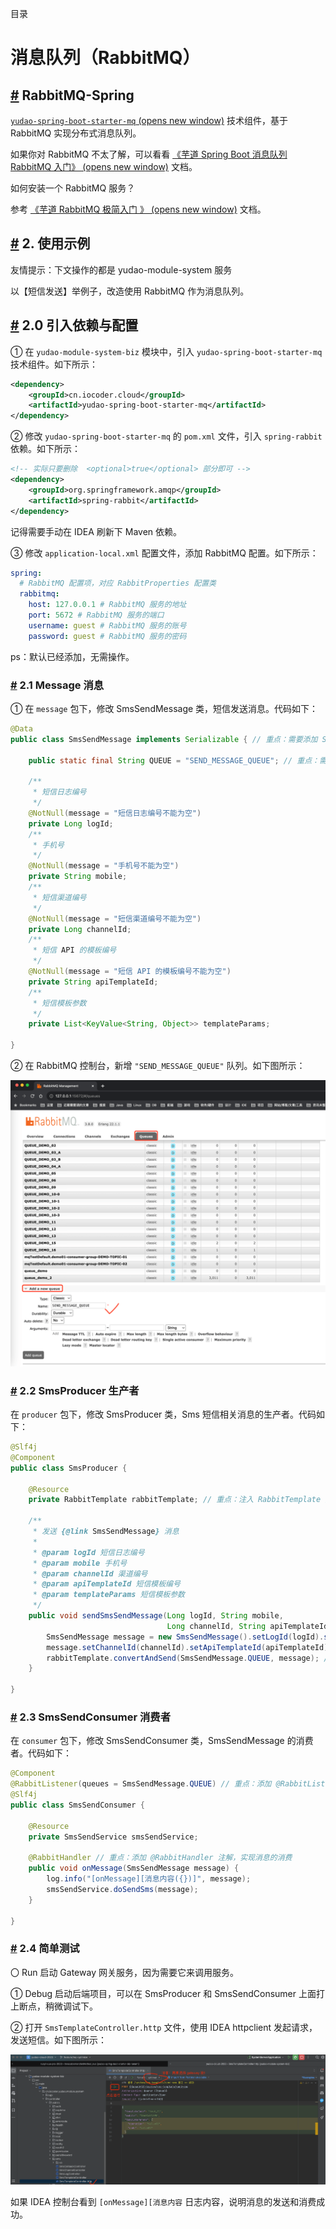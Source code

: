 目录

# 消息队列（RabbitMQ）

## [#](#rabbitmq-spring) RabbitMQ-Spring

[`yudao-spring-boot-starter-mq` (opens new window)](https://github.com/YunaiV/yudao-cloud) 技术组件，基于 RabbitMQ 实现分布式消息队列。

如果你对 RabbitMQ 不太了解，可以看看 [《芋道 Spring Boot 消息队列 RabbitMQ 入门》 (opens new window)](https://www.iocoder.cn/Spring-Boot/RabbitMQ/?yudao) 文档。

如何安装一个 RabbitMQ 服务？

参考 [《芋道 RabbitMQ 极简入门 》 (opens new window)](https://www.iocoder.cn/RabbitMQ/install/?yudao) 文档。

## [#](#_2-使用示例) 2. 使用示例

友情提示：下文操作的都是 yudao-module-system 服务

以【短信发送】举例子，改造使用 RabbitMQ 作为消息队列。

## [#](#_2-0-引入依赖与配置) 2.0 引入依赖与配置

① 在 `yudao-module-system-biz` 模块中，引入 `yudao-spring-boot-starter-mq` 技术组件。如下所示：

```xml
<dependency>
    <groupId>cn.iocoder.cloud</groupId>
    <artifactId>yudao-spring-boot-starter-mq</artifactId>
</dependency>

```

② 修改 `yudao-spring-boot-starter-mq` 的 `pom.xml` 文件，引入 `spring-rabbit` 依赖。如下所示：

```xml
<!-- 实际只要删除  <optional>true</optional> 部分即可 -->
<dependency>
    <groupId>org.springframework.amqp</groupId>
    <artifactId>spring-rabbit</artifactId>
</dependency>

```

记得需要手动在 IDEA 刷新下 Maven 依赖。

③ 修改 `application-local.xml` 配置文件，添加 RabbitMQ 配置。如下所示：

```yaml
spring:
  # RabbitMQ 配置项，对应 RabbitProperties 配置类
  rabbitmq:
    host: 127.0.0.1 # RabbitMQ 服务的地址
    port: 5672 # RabbitMQ 服务的端口
    username: guest # RabbitMQ 服务的账号
    password: guest # RabbitMQ 服务的密码

```

ps：默认已经添加，无需操作。

### [#](#_2-1-message-消息) 2.1 Message 消息

① 在 `message` 包下，修改 SmsSendMessage 类，短信发送消息。代码如下：

```java
@Data
public class SmsSendMessage implements Serializable { // 重点：需要添加 Serializable 接口 

    public static final String QUEUE = "SEND_MESSAGE_QUEUE"; // 重点：需要增加消息对应的 Queue

    /**
     * 短信日志编号
     */
    @NotNull(message = "短信日志编号不能为空")
    private Long logId;
    /**
     * 手机号
     */
    @NotNull(message = "手机号不能为空")
    private String mobile;
    /**
     * 短信渠道编号
     */
    @NotNull(message = "短信渠道编号不能为空")
    private Long channelId;
    /**
     * 短信 API 的模板编号
     */
    @NotNull(message = "短信 API 的模板编号不能为空")
    private String apiTemplateId;
    /**
     * 短信模板参数
     */
    private List<KeyValue<String, Object>> templateParams;

}

```

② 在 RabbitMQ 控制台，新增 `"SEND_MESSAGE_QUEUE"` 队列。如下图所示：

![新建 Queue](./static/新建Queue.png)

### [#](#_2-2-smsproducer-生产者) 2.2 SmsProducer 生产者

在 `producer` 包下，修改 SmsProducer 类，Sms 短信相关消息的生产者。代码如下：

```java
@Slf4j
@Component
public class SmsProducer {

    @Resource
    private RabbitTemplate rabbitTemplate; // 重点：注入 RabbitTemplate 对象

    /**
     * 发送 {@link SmsSendMessage} 消息
     *
     * @param logId 短信日志编号
     * @param mobile 手机号
     * @param channelId 渠道编号
     * @param apiTemplateId 短信模板编号
     * @param templateParams 短信模板参数
     */
    public void sendSmsSendMessage(Long logId, String mobile,
                                   Long channelId, String apiTemplateId, List<KeyValue<String, Object>> templateParams) {
        SmsSendMessage message = new SmsSendMessage().setLogId(logId).setMobile(mobile);
        message.setChannelId(channelId).setApiTemplateId(apiTemplateId).setTemplateParams(templateParams);
        rabbitTemplate.convertAndSend(SmsSendMessage.QUEUE, message); // 重点：使用 RabbitTemplate 发送消息
    }

}

```

### [#](#_2-3-smssendconsumer-消费者) 2.3 SmsSendConsumer 消费者

在 `consumer` 包下，修改 SmsSendConsumer 类，SmsSendMessage 的消费者。代码如下：

```java
@Component
@RabbitListener(queues = SmsSendMessage.QUEUE) // 重点：添加 @RabbitListener 注解，声明消费的 queue
@Slf4j
public class SmsSendConsumer {

    @Resource
    private SmsSendService smsSendService;

    @RabbitHandler // 重点：添加 @RabbitHandler 注解，实现消息的消费
    public void onMessage(SmsSendMessage message) {
        log.info("[onMessage][消息内容({})]", message);
        smsSendService.doSendSms(message);
    }

}

```

### [#](#_2-4-简单测试) 2.4 简单测试

〇 Run 启动 Gateway 网关服务，因为需要它来调用服务。

① Debug 启动后端项目，可以在 SmsProducer 和 SmsSendConsumer 上面打上断点，稍微调试下。

② 打开 `SmsTemplateController.http` 文件，使用 IDEA httpclient 发起请求，发送短信。如下图所示：

![简单测试](./static/简单测试-cloud.png)

如果 IDEA 控制台看到 `[onMessage][消息内容` 日志内容，说明消息的发送和消费成功。